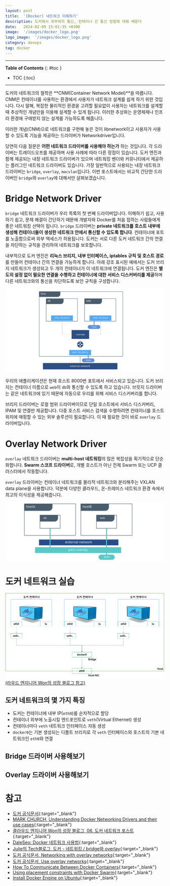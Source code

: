 ```yaml
---
layout: post
title:  '[Docker] 네트워크 이해하기'
description: 도커에서 외부와의 통신, 컨테이너 간 통신 방법에 대해 배운다
date:   2024-02-09 15:01:35 +0300
image:  '/images/docker_logo.png'
logo_image:  '/images/docker_logo.png'
category: devops
tag: docker
---
```

---

**Table of Contents**
{: #toc }
*  TOC
{:toc}

---

도커의 네트워크의 철학은 **CNM(Container Network Model)**을 따릅니다. CNM은 컨테이너를 사용하는 환경에서 사용자가 네트워크 설계를 쉽게 하기 위한 것입니다. 다시 말해, 복잡한 물리적인 환경을 고려할 필요없이 사용자는 네트워크를 설계할 때 추상적인 개념만을 이용해 설계할 수 있게 됩니다. 이러한 추상화는 운영체제나 인프라 환경에 구애받지 않는 설계를 가능하도록 해줍니다. 

이러한 개념(CNM)으로 네트워크를 구현해 놓은 것이 libnetwork이고 사용자가 사용할 수 있도록 기능을 제공하는 드라이버가 Networkdriver입니다.  

당연히 다음 질문은 **어떤 네트워크 드라이버를 사용해야 하는가** 하는 것입니다. 각 드라이버는 트레이드오프를 제공하며 사용 사례에 따라 다른 장점이 있습니다. 도커 엔진과 함께 제공되는 내장 네트워크 드라이버가 있으며 네트워킹 벤더와 커뮤니티에서 제공하는 플러그인 네트워크 드라이버도 있습니다. 가장 일반적으로 사용되는 내장 네트워크 드라이버는 `bridge`, `overlay`, `macvlan`입니다. 이번 포스트에서는 비교적 간단한 드라이버인 `bridge`와 `overlay`에 대해서만 살펴보겠습니다.   

# Bridge Network Driver

`bridge` 네트워크 드라이버가 우리 목록의 첫 번째 드라이버입니다. 이해하기 쉽고, 사용하기 쉽고, 문제 해결이 간단하기 때문에 개발자와 Docker를 처음 접하는 사람들에게 좋은 네트워킹 선택이 됩니다. `bridge` 드라이버는 **private 네트워크를 호스트 내부에 생성해 컨테이너들이 생성한 네트워크 안에서 통신할 수 있도록 합니다**. 컨테이너에 포트를 노출함으로써 외부 액세스가 허용됩니다. 도커는 서로 다른 도커 네트워크 간의 연결을 차단하는 규칙을 관리하여 네트워크를 보호합니다.   

내부적으로 도커 엔진은 **리눅스 브리지, 내부 인터페이스, iptables 규칙 및 호스트 경로**를 만들어 컨테이너 간의 연결을 가능하게 합니다. 아래 강조 표시된 예에서는 도커 브리지 네트워크가 생성되고 두 개의 컨테이너가 이 네트워크에 연결됩니다. 도커 엔진은 **별도의 설정 없이 필요한 연결을 수행하고 컨테이너에 대한 서비스 디스커버리를 제공**하며 다른 네트워크와의 통신을 차단하도록 보안 규칙을 구성합니다.  

![](../../images/docker_22.png)  

우리의 애플리케이션은 현재 호스트 8000번 포트에서 서비스되고 있습니다. 도커 브리지는 컨테이너 이름으로 `web`이 `db`와 통신할 수 있도록 하고 있습니다. 브릿지 드라이버는 같은 네트워크에 있기 때문에 자동으로 우리를 위해 서비스 디스커버리를 합니다.  

브리지 드라이버는 로컬 범위 드라이버이므로 단일 호스트에서 서비스 디스커버리, IPAM 및 연결만 제공합니다. 다중 호스트 서비스 검색을 수행하려면 컨테이너를 호스트 위치에 매핑할 수 있는 외부 솔루션이 필요합니다. 이 때 필요한 것이 바로 `overlay` 드라이버입니다.  

# Overlay Network Driver

`overlay` 네트워크 드라이버는 **multi-host 네트워킹**의 많은 복잡성을 획기적으로 단순화합니다. **Swarm 스코프 드라이버**로, 개별 호스트가 아닌 전체 Swarm 또는 UCP 클러스터에서 작동합니다.  

`overlay` 드라이버는 컨테이너 네트워크를 물리적 네트워크와 분리해주는 VXLAN data plane을 사용합니다. 덕분에 다양한 클라우드, 온-프레미스 네트워크 환경 속에서 최고의 이식성을 제공해줍니다.  

![](../../images/docker_23.png)  


# 도커 네트워크 실습

![](../../images/docker_24.png)  
[(라우드 엔지니어 Won의 성장 블로그 참고)](https://captcha.tistory.com/70)  

## 도커 네트워크의 몇 가지 특징

- 도커는 컨테이너에 내부 IP(`eth0`)를 순차적으로 할당
- 컨테이너 외부에 노출시킬 엔드포인트로 `veth`(Virtual Ethernet) 생성
- 컨테이너마다 `veth` 네트워크 인터페이스 자동 생성
- `docker0`는 기본 생성되는 디폴트 브리지로 각 `veth` 인터페이스와 호스트의 기본 네트워크인 `eth0`와 연결

## Bridge 드라이버 사용해보기

## Overlay 드라이버 사용해보기





# 참고
- [도커 공식문서](https://docs.docker.com/network/){:target="_blank"}
- [MARK CHURCH, Understanding Docker Networking Drivers and their use cases](https://www.docker.com/blog/understanding-docker-networking-drivers-use-cases/){:target="_blank"}
- [클라우드 엔지니어 Won의 성장 블로그, 06. 도커 네트워크 포스트](https://captcha.tistory.com/70){:target="_blank"}
- [DaleSeo: Docker 네트워크 사용법](https://www.daleseo.com/docker-networks/){:target="_blank"}
- [Julie의 Tech블로그, 도커 - 네트워킹 / bridge와 overlay](https://julie-tech.tistory.com/50){:target="_blank"}
- [도커 공식문서, Networking with overlay networks](https://docs.docker.com/network/network-tutorial-overlay/){:target="_blank"}
- [도커 공식문서, Use overlay networks](https://docs.docker.com/network/overlay/){:target="_blank"}
- [How To Communicate Between Docker Containers](https://www.tutorialworks.com/container-networking/){:target="_blank"}
- [Using placement constraints with Docker Swarm](https://www.sweharris.org/post/2017-07-30-docker-placement/){:target="_blank"}
- [Install Docker Engine on Ubuntu](https://docs.docker.com/engine/install/ubuntu/#install-using-the-repository){:target="_blank"}
